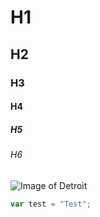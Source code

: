 # H1
## H2
### H3
#### H4
##### H5
###### H6

![Image of Detroit](https://upload.wikimedia.org/wikipedia/commons/thumb/a/a7/Detroit_Skyline_%28123143197%29.jpeg/330px-Detroit_Skyline_%28123143197%29.jpeg)

``` javascript
var test = "Test";
```


